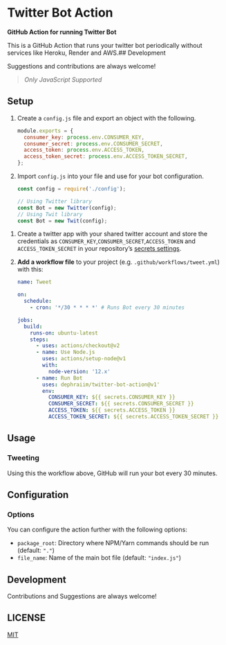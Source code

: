# Twitter Bot Action

**GitHub Action for running Twitter Bot**

This is a GitHub Action that runs your twitter bot periodically without services like Heroku, Render and AWS.## Development

Suggestions and contributions are always welcome!

> _Only JavaScript Supported_

## Setup

1. Create a `config.js` file and export an object with the following.

   ```js
   module.exports = {
     consumer_key: process.env.CONSUMER_KEY,
     consumer_secret: process.env.CONSUMER_SECRET,
     access_token: process.env.ACCESS_TOKEN,
     access_token_secret: process.env.ACCESS_TOKEN_SECRET,
   };
   ```

1. Import `config.js` into your file and use for your bot configuration.

   ```js
   const config = require('./config');

   // Using Twitter library
   const Bot = new Twitter(config);
   // Using Twit library
   const Bot = new Twit(config);
   ```

1) Create a twitter app with your shared twitter account and store the credentials as `CONSUMER_KEY`,`CONSUMER_SECRET`,`ACCESS_TOKEN` and `ACCESS_TOKEN_SECRET` in your repository’s [secrets settings](https://docs.github.com/en/actions/configuring-and-managing-workflows/creating-and-storing-encrypted-secrets#creating-encrypted-secrets-for-a-repository).

1) **Add a workflow file** to your project (e.g. `.github/workflows/tweet.yml`) with this:

   ```yml
   name: Tweet

   on:
     schedule:
       - cron: '*/30 * * * *' # Runs Bot every 30 minutes

   jobs:
     build:
       runs-on: ubuntu-latest
       steps:
         - uses: actions/checkout@v2
         - name: Use Node.js
           uses: actions/setup-node@v1
           with:
             node-version: '12.x'
         - name: Run Bot
           uses: dephraiim/twitter-bot-action@v1'
           env:
             CONSUMER_KEY: ${{ secrets.CONSUMER_KEY }}
             CONSUMER_SECRET: ${{ secrets.CONSUMER_SECRET }}
             ACCESS_TOKEN: ${{ secrets.ACCESS_TOKEN }}
             ACCESS_TOKEN_SECRET: ${{ secrets.ACCESS_TOKEN_SECRET }}
   ```

## Usage

### Tweeting

Using this the workflow above, GitHub will run your bot every 30 minutes.

## Configuration

### Options

You can configure the action further with the following options:

- `package_root`: Directory where NPM/Yarn commands should be run (default: `"."`)
- `file_name`: Name of the main bot file (default: `"index.js"`)

## Development

Contributions and Suggestions are always welcome!

## LICENSE

[MIT](./license)
